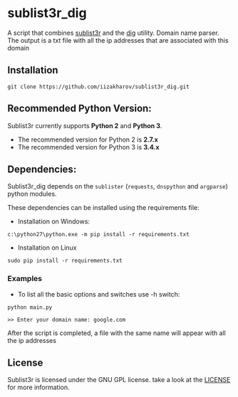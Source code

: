# sublist3r_dig

A script that combines [sublist3r](https://github.com/aboul3la/Sublist3r.git)  and the [dig](https://github.com/iagox86/dnsutils.git) utility.
Domain name parser. The output is a txt file with all the ip addresses that are associated with this domain

## Installation

```
git clone https://github.com/iizakharov/sublist3r_dig.git
```

## Recommended Python Version:

Sublist3r currently supports **Python 2** and **Python 3**.

* The recommended version for Python 2 is **2.7.x**
* The recommended version for Python 3 is **3.4.x**

## Dependencies:

Sublist3r_dig depends on the `sublister` (`requests`, `dnspython` and `argparse`) python modules.

These dependencies can be installed using the requirements file:

- Installation on Windows:
```
c:\python27\python.exe -m pip install -r requirements.txt
```
- Installation on Linux
```
sudo pip install -r requirements.txt
```


### Examples

* To list all the basic options and switches use -h switch:

```python main.py ```

```>> Enter your domain name: google.com```


After the script is completed, a file with the same name will appear with all the ip addresses


## License

Sublist3r is licensed under the GNU GPL license. take a look at the [LICENSE](https://github.com/aboul3la/Sublist3r/blob/master/LICENSE) for more information.
